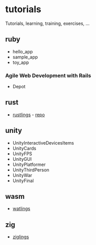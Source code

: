 # tutorials

Tutorials, learning, training, exercises, ...

## ruby

- hello_app
- sample_app
- toy_app

### Agile Web Development with Rails

- Depot

## rust

- [rustlings](https://rustlings.cool/) - [repo](https://github.com/rust-lang/rustlings)

## unity

- UnityInteractiveDevicesItems
- UnityCards
- UnityFPS
- UnityGUI
- UnityPlatformer
- UnityThirdPerson
- UnityWar
- UnityFinal

## wasm

- [watlings](https://github.com/EmNudge/watlings)

## zig

- [ziglings](https://codeberg.org/ziglings/exercises)
